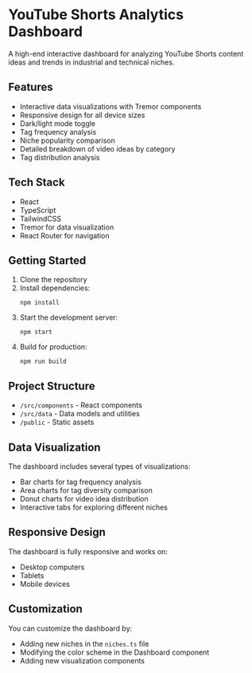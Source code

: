 # YouTube Shorts Analytics Dashboard

A high-end interactive dashboard for analyzing YouTube Shorts content ideas and trends in industrial and technical niches.

## Features

- Interactive data visualizations with Tremor components
- Responsive design for all device sizes
- Dark/light mode toggle
- Tag frequency analysis
- Niche popularity comparison
- Detailed breakdown of video ideas by category
- Tag distribution analysis

## Tech Stack

- React
- TypeScript
- TailwindCSS
- Tremor for data visualization
- React Router for navigation

## Getting Started

1. Clone the repository
2. Install dependencies:
   ```
   npm install
   ```
3. Start the development server:
   ```
   npm start
   ```
4. Build for production:
   ```
   npm run build
   ```

## Project Structure

- `/src/components` - React components
- `/src/data` - Data models and utilities
- `/public` - Static assets

## Data Visualization

The dashboard includes several types of visualizations:
- Bar charts for tag frequency analysis
- Area charts for tag diversity comparison
- Donut charts for video idea distribution
- Interactive tabs for exploring different niches

## Responsive Design

The dashboard is fully responsive and works on:
- Desktop computers
- Tablets
- Mobile devices

## Customization

You can customize the dashboard by:
- Adding new niches in the `niches.ts` file
- Modifying the color scheme in the Dashboard component
- Adding new visualization components